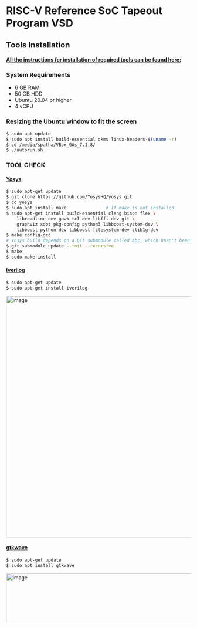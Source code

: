 
# RISC-V Reference SoC Tapeout Program VSD

## Tools Installation

#### <ins>All the instructions for installation of required tools can be found here:</ins>

### **System Requirements**
- 6 GB RAM
- 50 GB HDD
- Ubuntu 20.04 or higher
- 4 vCPU

### **Resizing the Ubuntu window to fit the screen**
```bash
$ sudo apt update
$ sudo apt install build-essential dkms linux-headers-$(uname -r)
$ cd /media/spatha/VBox_GAs_7.1.8/
$ ./autorun.sh
```

### **TOOL CHECK**

#### <ins>**Yosys**</ins>
```bash
$ sudo apt-get update
$ git clone https://github.com/YosysHQ/yosys.git
$ cd yosys
$ sudo apt install make               # If make is not installed
$ sudo apt-get install build-essential clang bison flex \
    libreadline-dev gawk tcl-dev libffi-dev git \
    graphviz xdot pkg-config python3 libboost-system-dev \
    libboost-python-dev libboost-filesystem-dev zlib1g-dev
$ make config-gcc
# Yosys build depends on a Git submodule called abc, which hasn't been initialized yet. You need to run the following command before running make
$ git submodule update --init --recursive
$ make 
$ sudo make install
```



#### <ins>**Iverilog**</ins>
```bash
$ sudo apt-get update
$ sudo apt-get install iverilog
```
<img width="808" height="658" alt="image" src="https://github.com/user-attachments/assets/d41fa3ed-b07b-4670-b557-85713487388f" />


#### <ins>**gtkwave**</ins>
```bash
$ sudo apt-get update
$ sudo apt install gtkwave
```
<img width="550" height="132" alt="image" src="https://github.com/user-attachments/assets/0ae4294d-e1cd-48a9-ac4a-9163b9872f62" />


